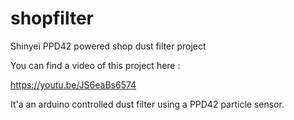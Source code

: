 # shopfilter
Shinyei PPD42 powered shop dust filter project

You can find a video of this project here :

https://youtu.be/JS6eaBs6574

It'a an arduino controlled dust filter using a PPD42 particle sensor.
